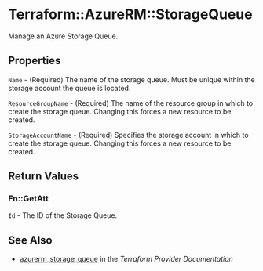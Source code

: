 # Terraform::AzureRM::StorageQueue

Manage an Azure Storage Queue.

## Properties

`Name` - (Required) The name of the storage queue. Must be unique within the storage account the queue is located.

`ResourceGroupName` - (Required) The name of the resource group in which to create the storage queue. Changing this forces a new resource to be created.

`StorageAccountName` - (Required) Specifies the storage account in which to create the storage queue. Changing this forces a new resource to be created.


## Return Values

### Fn::GetAtt

`Id` - The ID of the Storage Queue.

## See Also

* [azurerm_storage_queue](https://www.terraform.io/docs/providers/azurerm/r/storage_queue.html) in the _Terraform Provider Documentation_